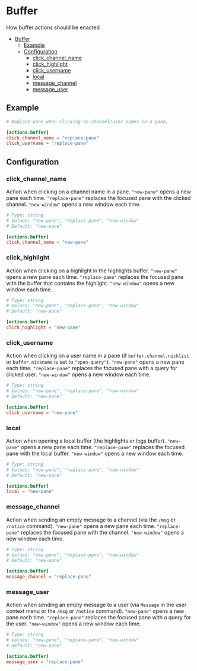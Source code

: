 # Buffer

How buffer actions should be enacted

- [Buffer](#buffer)
  - [Example](#example)
  - [Configuration](#configuration)
    - [click\_channel\_name](#click_channel_name)
    - [click\_highlight](#click_highlight)
    - [click\_username](#click_username)
    - [local](#local)
    - [message\_channel](#message_channel)
    - [message\_user](#message_user)

## Example

```toml
# Replace pane when clicking on channel/user names in a pane,

[actions.buffer]
click_channel_name = "replace-pane"
click_username = "replace-pane"
```


## Configuration

### click_channel_name

Action when clicking on a channel name in a pane. `"new-pane"` opens a new pane each time. `"replace-pane"` replaces the focused pane with the clicked channel. `"new-window"` opens a new window each time.

```toml
# Type: string
# Values: "new-pane", "replace-pane", "new-window"
# Default: "new-pane"

[actions.buffer]
click_channel_name = "new-pane"
```

### click_highlight

Action when clicking on a highlight in the highlights buffer. `"new-pane"` opens a new pane each time. `"replace-pane"` replaces the focused pane with the buffer that contains the highlight. `"new-window"` opens a new window each time.

```toml
# Type: string
# Values: "new-pane", "replace-pane", "new-window"
# Default: "new-pane"

[actions.buffer]
click_highlight = "new-pane"
```

### click_username

Action when clicking on a user name in a pane (if `buffer.channel.nicklist` or `buffer.nickname` is set to `"open-query"`). `"new-pane"` opens a new pane each time. `"replace-pane"` replaces the focused pane with a query for clicked user. `"new-window"` opens a new window each time.

```toml
# Type: string
# Values: "new-pane", "replace-pane", "new-window"
# Default: "new-pane"

[actions.buffer]
click_username = "new-pane"
```

### local

Action when opening a local buffer (the highlights or logs buffer). `"new-pane"` opens a new pane each time. `"replace-pane"` replaces the focused pane with the local buffer. `"new-window"` opens a new window each time.

```toml
# Type: string
# Values: "new-pane", "replace-pane", "new-window"
# Default: "new-pane"

[actions.buffer]
local = "new-pane"
```

### message_channel

Action when sending an empty message to a channel (via the `/msg` or `/notice` command). `"new-pane"` opens a new pane each time. `"replace-pane"` replaces the focused pane with the channel. `"new-window"` opens a new window each time.

```toml
# Type: string
# Values: "new-pane", "replace-pane", "new-window"
# Default: "new-pane"

[actions.buffer]
message_channel = "replace-pane"
```

### message_user

Action when sending an empty message to a user (via `Message` in the user context menu or the `/msg` or `/notice` command). `"new-pane"` opens a new pane each time. `"replace-pane"` replaces the focused pane with a query for the user. `"new-window"` opens a new window each time.

```toml
# Type: string
# Values: "new-pane", "replace-pane", "new-window"
# Default: "new-pane"

[actions.buffer]
message_user = "replace-pane"
```
